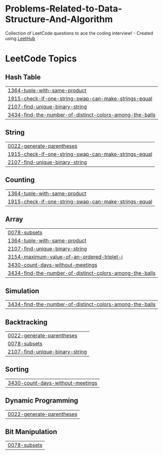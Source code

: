 # Problems-Related-to-Data-Structure-And-Algorithm
Collection of LeetCode questions to ace the coding interview! - Created using [LeetHub](https://github.com/QasimWani/LeetHub)

<!---LeetCode Topics Start-->
# LeetCode Topics
## Hash Table
|  |
| ------- |
| [1364-tuple-with-same-product](https://github.com/Abhishek7727/Problems-Related-to-Data-Structure-And-Algorithm/tree/master/1364-tuple-with-same-product) |
| [1915-check-if-one-string-swap-can-make-strings-equal](https://github.com/Abhishek7727/Problems-Related-to-Data-Structure-And-Algorithm/tree/master/1915-check-if-one-string-swap-can-make-strings-equal) |
| [2107-find-unique-binary-string](https://github.com/Abhishek7727/Problems-Related-to-Data-Structure-And-Algorithm/tree/master/2107-find-unique-binary-string) |
| [3434-find-the-number-of-distinct-colors-among-the-balls](https://github.com/Abhishek7727/Problems-Related-to-Data-Structure-And-Algorithm/tree/master/3434-find-the-number-of-distinct-colors-among-the-balls) |
## String
|  |
| ------- |
| [0022-generate-parentheses](https://github.com/Abhishek7727/Problems-Related-to-Data-Structure-And-Algorithm/tree/master/0022-generate-parentheses) |
| [1915-check-if-one-string-swap-can-make-strings-equal](https://github.com/Abhishek7727/Problems-Related-to-Data-Structure-And-Algorithm/tree/master/1915-check-if-one-string-swap-can-make-strings-equal) |
| [2107-find-unique-binary-string](https://github.com/Abhishek7727/Problems-Related-to-Data-Structure-And-Algorithm/tree/master/2107-find-unique-binary-string) |
## Counting
|  |
| ------- |
| [1364-tuple-with-same-product](https://github.com/Abhishek7727/Problems-Related-to-Data-Structure-And-Algorithm/tree/master/1364-tuple-with-same-product) |
| [1915-check-if-one-string-swap-can-make-strings-equal](https://github.com/Abhishek7727/Problems-Related-to-Data-Structure-And-Algorithm/tree/master/1915-check-if-one-string-swap-can-make-strings-equal) |
## Array
|  |
| ------- |
| [0078-subsets](https://github.com/Abhishek7727/Problems-Related-to-Data-Structure-And-Algorithm/tree/master/0078-subsets) |
| [1364-tuple-with-same-product](https://github.com/Abhishek7727/Problems-Related-to-Data-Structure-And-Algorithm/tree/master/1364-tuple-with-same-product) |
| [2107-find-unique-binary-string](https://github.com/Abhishek7727/Problems-Related-to-Data-Structure-And-Algorithm/tree/master/2107-find-unique-binary-string) |
| [3154-maximum-value-of-an-ordered-triplet-i](https://github.com/Abhishek7727/Problems-Related-to-Data-Structure-And-Algorithm/tree/master/3154-maximum-value-of-an-ordered-triplet-i) |
| [3430-count-days-without-meetings](https://github.com/Abhishek7727/Problems-Related-to-Data-Structure-And-Algorithm/tree/master/3430-count-days-without-meetings) |
| [3434-find-the-number-of-distinct-colors-among-the-balls](https://github.com/Abhishek7727/Problems-Related-to-Data-Structure-And-Algorithm/tree/master/3434-find-the-number-of-distinct-colors-among-the-balls) |
## Simulation
|  |
| ------- |
| [3434-find-the-number-of-distinct-colors-among-the-balls](https://github.com/Abhishek7727/Problems-Related-to-Data-Structure-And-Algorithm/tree/master/3434-find-the-number-of-distinct-colors-among-the-balls) |
## Backtracking
|  |
| ------- |
| [0022-generate-parentheses](https://github.com/Abhishek7727/Problems-Related-to-Data-Structure-And-Algorithm/tree/master/0022-generate-parentheses) |
| [0078-subsets](https://github.com/Abhishek7727/Problems-Related-to-Data-Structure-And-Algorithm/tree/master/0078-subsets) |
| [2107-find-unique-binary-string](https://github.com/Abhishek7727/Problems-Related-to-Data-Structure-And-Algorithm/tree/master/2107-find-unique-binary-string) |
## Sorting
|  |
| ------- |
| [3430-count-days-without-meetings](https://github.com/Abhishek7727/Problems-Related-to-Data-Structure-And-Algorithm/tree/master/3430-count-days-without-meetings) |
## Dynamic Programming
|  |
| ------- |
| [0022-generate-parentheses](https://github.com/Abhishek7727/Problems-Related-to-Data-Structure-And-Algorithm/tree/master/0022-generate-parentheses) |
## Bit Manipulation
|  |
| ------- |
| [0078-subsets](https://github.com/Abhishek7727/Problems-Related-to-Data-Structure-And-Algorithm/tree/master/0078-subsets) |
<!---LeetCode Topics End-->